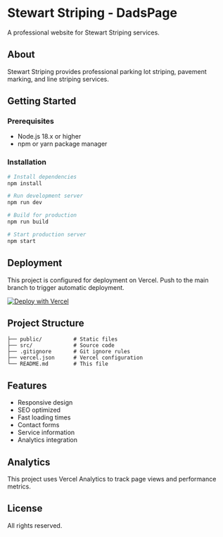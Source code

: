 # Stewart Striping - DadsPage

A professional website for Stewart Striping services.

## About

Stewart Striping provides professional parking lot striping, pavement marking, and line striping services.

## Getting Started

### Prerequisites

- Node.js 18.x or higher
- npm or yarn package manager

### Installation

```bash
# Install dependencies
npm install

# Run development server
npm run dev

# Build for production
npm run build

# Start production server
npm start
```

## Deployment

This project is configured for deployment on Vercel. Push to the main branch to trigger automatic deployment.

[![Deploy with Vercel](https://vercel.com/button)](https://vercel.com/new/clone?repository-url=https://github.com/Dennesssy/Stewart-striping)

## Project Structure

```
├── public/          # Static files
├── src/             # Source code
├── .gitignore       # Git ignore rules
├── vercel.json      # Vercel configuration
└── README.md        # This file
```

## Features

- Responsive design
- SEO optimized
- Fast loading times
- Contact forms
- Service information
- Analytics integration

## Analytics

This project uses Vercel Analytics to track page views and performance metrics.

## License

All rights reserved.
